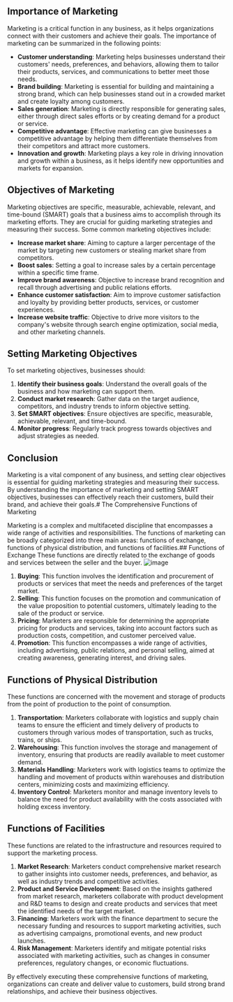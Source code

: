 ## Importance of Marketing

Marketing is a critical function in any business, as it helps organizations connect with their customers and achieve their goals. The importance of marketing can be summarized in the following points:

- **Customer understanding**: Marketing helps businesses understand their customers' needs, preferences, and behaviors, allowing them to tailor their products, services, and communications to better meet those needs.
- **Brand building**: Marketing is essential for building and maintaining a strong brand, which can help businesses stand out in a crowded market and create loyalty among customers.
- **Sales generation**: Marketing is directly responsible for generating sales, either through direct sales efforts or by creating demand for a product or service.
- **Competitive advantage**: Effective marketing can give businesses a competitive advantage by helping them differentiate themselves from their competitors and attract more customers.
- **Innovation and growth**: Marketing plays a key role in driving innovation and growth within a business, as it helps identify new opportunities and markets for expansion.

## Objectives of Marketing

Marketing objectives are specific, measurable, achievable, relevant, and time-bound (SMART) goals that a business aims to accomplish through its marketing efforts. They are crucial for guiding marketing strategies and measuring their success. Some common marketing objectives include:

- **Increase market share**: Aiming to capture a larger percentage of the market by targeting new customers or stealing market share from competitors.
- **Boost sales**: Setting a goal to increase sales by a certain percentage within a specific time frame.
- **Improve brand awareness**: Objective to increase brand recognition and recall through advertising and public relations efforts.
- **Enhance customer satisfaction**: Aim to improve customer satisfaction and loyalty by providing better products, services, or customer experiences.
- **Increase website traffic**: Objective to drive more visitors to the company's website through search engine optimization, social media, and other marketing channels.

## Setting Marketing Objectives

To set marketing objectives, businesses should:

1. **Identify their business goals**: Understand the overall goals of the business and how marketing can support them.
2. **Conduct market research**: Gather data on the target audience, competitors, and industry trends to inform objective setting.
3. **Set SMART objectives**: Ensure objectives are specific, measurable, achievable, relevant, and time-bound.
4. **Monitor progress**: Regularly track progress towards objectives and adjust strategies as needed.

## Conclusion

Marketing is a vital component of any business, and setting clear objectives is essential for guiding marketing strategies and measuring their success. By understanding the importance of marketing and setting SMART objectives, businesses can effectively reach their customers, build their brand, and achieve their goals.# The Comprehensive Functions of Marketing

Marketing is a complex and multifaceted discipline that encompasses a wide range of activities and responsibilities. The functions of marketing can be broadly categorized into three main areas: functions of exchange, functions of physical distribution, and functions of facilities.## Functions of Exchange
These functions are directly related to the exchange of goods and services between the seller and the buyer.
![image](https://github.com/Collegehive/Aims_notes/assets/159722383/4e4c92cb-21f3-44b6-ae3f-a05dd23d88f1)
1. **Buying**: This function involves the identification and procurement of products or services that meet the needs and preferences of the target market.
2. **Selling**: This function focuses on the promotion and communication of the value proposition to potential customers, ultimately leading to the sale of the product or service.
3. **Pricing**: Marketers are responsible for determining the appropriate pricing for products and services, taking into account factors such as production costs, competition, and customer perceived value.
4. **Promotion**: This function encompasses a wide range of activities, including advertising, public relations, and personal selling, aimed at creating awareness, generating interest, and driving sales.

## Functions of Physical Distribution
These functions are concerned with the movement and storage of products from the point of production to the point of consumption.

1. **Transportation**: Marketers collaborate with logistics and supply chain teams to ensure the efficient and timely delivery of products to customers through various modes of transportation, such as trucks, trains, or ships.
2. **Warehousing**: This function involves the storage and management of inventory, ensuring that products are readily available to meet customer demand.
3. **Materials Handling**: Marketers work with logistics teams to optimize the handling and movement of products within warehouses and distribution centers, minimizing costs and maximizing efficiency.
4. **Inventory Control**: Marketers monitor and manage inventory levels to balance the need for product availability with the costs associated with holding excess inventory.

## Functions of Facilities
These functions are related to the infrastructure and resources required to support the marketing process.

1. **Market Research**: Marketers conduct comprehensive market research to gather insights into customer needs, preferences, and behavior, as well as industry trends and competitive activities.
2. **Product and Service Development**: Based on the insights gathered from market research, marketers collaborate with product development and R&D teams to design and create products and services that meet the identified needs of the target market.
3. **Financing**: Marketers work with the finance department to secure the necessary funding and resources to support marketing activities, such as advertising campaigns, promotional events, and new product launches.
4. **Risk Management**: Marketers identify and mitigate potential risks associated with marketing activities, such as changes in consumer preferences, regulatory changes, or economic fluctuations.

By effectively executing these comprehensive functions of marketing, organizations can create and deliver value to customers, build strong brand relationships, and achieve their business objectives.
